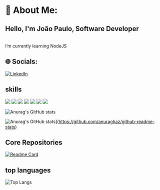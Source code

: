 # 💫 About Me:
<h2>Hello, I'm João Paulo, Software Developer</h2>
<br>    I’m currently learning NodeJS <br>

## 🌐 Socials:
[![LinkedIn](https://img.shields.io/badge/LinkedIn-%230077B5.svg?logo=linkedin&logoColor=white)](https://www.linkedin.com/in/jo%C3%A3o-paulo-762171222/) 

 ## skills

![](https://img.shields.io/badge/Java-ED8B00?style=for-the-badge&logo=openjdk&logoColor=white)
![](https://img.shields.io/badge/PHP-777BB4?style=for-the-badge&logo=php&logoColor=white) 
![](https://img.shields.io/badge/C-00599C?style=for-the-badge&logo=c&logoColor=white)
![](https://img.shields.io/badge/Node.js-43853D?style=for-the-badge&logo=node.js&logoColor=white)
![](https://img.shields.io/badge/Spring-6DB33F?style=for-the-badge&logo=spring&logoColor=white)
![](https://img.shields.io/badge/Laravel-FF2D20?style=for-the-badge&logo=laravel&logoColor=white)
![](https://img.shields.io/badge/MySQL-00000F?style=for-the-badge&logo=mysql&logoColor=white)

![Anurag's GitHub stats](https://github-readme-stats.vercel.app/api?username=JoaoPaulo29&hide=contribs,prs)

![Anurag's GitHub stats](https://github-readme-stats.vercel.app/api?username=JoaoPaulo29&show_icons=true&theme=radical#gh-dark-mode-only)](https://github.com/anuraghaz/github-readme-stats)


## Core Repositories
[![Readme Card](https://github-readme-stats.vercel.app/api/pin/?username=JoaoPaulo29&repo=Back-end&show_icons=true&theme=radical#gh-dark-mode-only)](https://github.com/anuraghazra/github-readme-stats)


## top languages

![Top Langs](https://github-readme-stats.vercel.app/api/top-langs/?username=BernardoP7&hide_progress=true&theme=radical#gh-dark-mode-only)
<!-- Proudly created with GPRM ( https://gprm.itsvg.in ) -->
